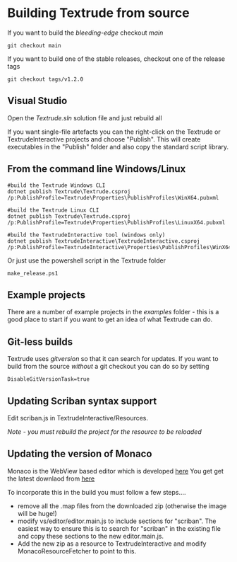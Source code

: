 # Building Textrude from source

If you want to build the *bleeding-edge* checkout *main*

`git checkout main`

If you want to build one of the stable releases, checkout one of the release tags

`git checkout tags/v1.2.0`

## Visual Studio

Open the *Textrude.sln* solution file and just rebuild all

If you want single-file artefacts you can  the right-click on the Textrude or TextrudeInteractive projects and choose "Publish".  This will create executables in the "Publish" folder and also copy the standard script library.

## From the command line Windows/Linux

``` 
#build the Textrude Windows CLI 
dotnet publish Textrude\Textrude.csproj /p:PublishProfile=Textrude\Properties\PublishProfiles\WinX64.pubxml

#build the Textrude Linux CLI 
dotnet publish Textrude\Textrude.csproj /p:PublishProfile=Textrude\Properties\PublishProfiles\LinuxX64.pubxml

#build the TextrudeInteractive tool (windows only)
dotnet publish TextrudeInteractive\TextrudeInteractive.csproj /p:PublishProfile=TextrudeInteractive\Properties\PublishProfiles\WinX64.pubxml
```
Or just use the powershell script in the Textrude folder
```
make_release.ps1
```

## Example projects

There are a number of example projects in the *examples* folder - this is a good place to start if you want to get an idea of what Textrude can do. 

## Git-less builds

Textrude uses *gitversion* so that it can search for updates.  If you want to build from the source *without* a git checkout you can do so by setting 

`DisableGitVersionTask=true`


## Updating Scriban syntax support

Edit scriban.js in TextrudeInteractive/Resources.

*Note - you must rebuild the project for the resource to be reloaded*

## Updating the version of Monaco

Monaco is the WebView based editor which is developed [here](https://github.com/Microsoft/monaco-editor)  You get get the latest downlaod from [here](https://microsoft.github.io/monaco-editor/index.html)

To incorporate this in the build you must follow a few steps....
- remove all the .map files from the downloaded zip (otherwise the image will be huge!)
- modify vs/editor/editor.main.js to include sections for "scriban".  The easiest way to ensure this is to search for "scriban" in the existing file and copy these sections to the new editor.main.js.
- Add the new zip as a resource to TextrudeInteractive and modify MonacoResourceFetcher to point to this.



